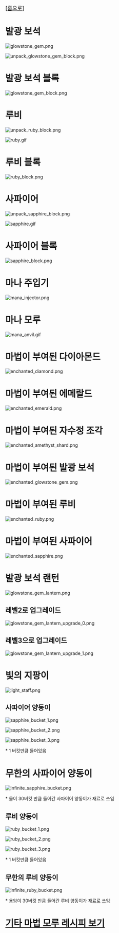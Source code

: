 <big>[[홈으로](../Main.md)]</big>

# 발광 보석

![glowstone_gem.png](../../image/recipe/smelting/glowstone_gem.png)

![unpack_glowstone_gem_block.png](../../image/recipe/crafting/unpack_glowstone_gem_block.png)

# 발광 보석 블록

![glowstone_gem_block.png](../../image/recipe/crafting/glowstone_gem_block.png)

# 루비

![unpack_ruby_block.png](../../image/recipe/crafting/unpack_ruby_block.png)

![ruby.gif](../../image/recipe/smelting/ruby.gif)

# 루비 블록

![ruby_block.png](../../image/recipe/crafting/ruby_block.png)

# 사파이어

![unpack_sapphire_block.png](../../image/recipe/crafting/unpack_sapphire_block.png)

![sapphire.gif](../../image/recipe/smelting/sapphire.gif)

# 사파이어 블록

![sapphire_block.png](../../image/recipe/crafting/sapphire_block.png)

# 마나 주입기

![mana_injector.png](../../image/recipe/crafting/mana_injector.png)

# 마나 모루

![mana_anvil.gif](../../image/recipe/mana_injecting/mana_anvil.gif)

# 마법이 부여된 다이아몬드

![enchanted_diamond.png](../../image/recipe/mana_injecting/enchanted_diamond.png)

# 마법이 부여된 에메랄드

![enchanted_emerald.png](../../image/recipe/mana_injecting/enchanted_emerald.png)

# 마법이 부여된 자수정 조각

![enchanted_amethyst_shard.png](../../image/recipe/mana_injecting/enchanted_amethyst_shard.png)

# 마법이 부여된 발광 보석

![enchanted_glowstone_gem.png](../../image/recipe/mana_injecting/enchanted_glowstone_gem.png)

# 마법이 부여된 루비

![enchanted_ruby.png](../../image/recipe/mana_injecting/enchanted_ruby.png)

# 마법이 부여된 사파이어

![enchanted_sapphire.png](../../image/recipe/mana_injecting/enchanted_sapphire.png)

# 발광 보석 랜턴

![glowstone_gem_lantern.png](../../image/recipe/crafting/glowstone_gem_lantern.png)

## 레벨2로 업그레이드

![glowstone_gem_lantern_upgrade_0.png](../../image/recipe/mana_injecting/glowstone_gem_lantern_upgrade_0.png)

## 레벨3으로 업그레이드

![glowstone_gem_lantern_upgrade_1.png](../../image/recipe/mana_injecting/glowstone_gem_lantern_upgrade_1.png)

# 빛의 지팡이

![light_staff.png](../../image/recipe/crafting/light_staff.png)

## 사파이어 양동이
![sapphire_bucket_1.png](../../image/recipe/crafting/sapphire_bucket_1.png)

![sapphire_bucket_2.png](../../image/recipe/crafting/sapphire_bucket_2.png)

![sapphire_bucket_3.png](../../image/recipe/crafting/sapphire_bucket_3.png)

\* 1 버킷만큼 들어있음

# 무한의 사파이어 양동이
![infinite_sapphire_bucket.png](../../image/recipe/mana_injecting/infinite_sapphire_bucket.png)

\* 물이 30버킷 만큼 들어간 사파이어 양동이가 재료로 쓰임

## 루비 양동이
![ruby_bucket_1.png](../../image/recipe/crafting/ruby_bucket_1.png)

![ruby_bucket_2.png](../../image/recipe/crafting/ruby_bucket_2.png)

![ruby_bucket_3.png](../../image/recipe/crafting/ruby_bucket_3.png)

\* 1 버킷만큼 들어있음

## 무한의 루비 양동이
![infinite_ruby_bucket.png](../../image/recipe/mana_injecting/infinite_ruby_bucket.png)

\* 용암이 30버킷 만큼 들어간 루비 양동이가 재료로 쓰임

# [기타 마법 모루 레시피 보기](./ManaAnvilRecipe.md)